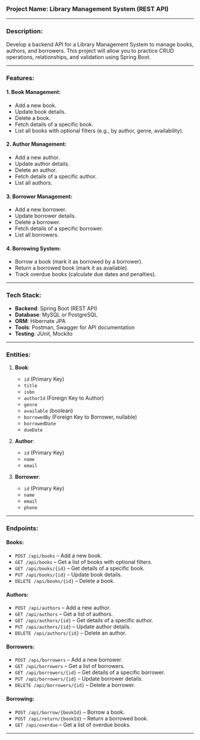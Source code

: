 ### **Project Name**: Library Management System (REST API)

---

### **Description**:

Develop a backend API for a Library Management System to manage books, authors, and borrowers. This project will allow you to practice CRUD operations, relationships, and validation using Spring Boot.

---

### **Features**:

#### 1. **Book Management**:

- Add a new book.
- Update book details.
- Delete a book.
- Fetch details of a specific book.
- List all books with optional filters (e.g., by author, genre, availability).

#### 2. **Author Management**:

- Add a new author.
- Update author details.
- Delete an author.
- Fetch details of a specific author.
- List all authors.

#### 3. **Borrower Management**:

- Add a new borrower.
- Update borrower details.
- Delete a borrower.
- Fetch details of a specific borrower.
- List all borrowers.

#### 4. **Borrowing System**:

- Borrow a book (mark it as borrowed by a borrower).
- Return a borrowed book (mark it as available).
- Track overdue books (calculate due dates and penalties).

---

### **Tech Stack**:

- **Backend**: Spring Boot (REST API)
- **Database**: MySQL or PostgreSQL
- **ORM**: Hibernate JPA
- **Tools**: Postman, Swagger for API documentation
- **Testing**: JUnit, Mockito

---

### **Entities**:

1. **Book**:
    
    - `id` (Primary Key)
    - `title`
    - `isbn`
    - `authorId` (Foreign Key to Author)
    - `genre`
    - `available` (boolean)
    - `borrowedBy` (Foreign Key to Borrower, nullable)
    - `borrowedDate`
    - `dueDate`
2. **Author**:
    
    - `id` (Primary Key)
    - `name`
    - `email`
3. **Borrower**:
    
    - `id` (Primary Key)
    - `name`
    - `email`
    - `phone`

---

### **Endpoints**:

#### **Books**:

- `POST /api/books` – Add a new book.
- `GET /api/books` – Get a list of books with optional filters.
- `GET /api/books/{id}` – Get details of a specific book.
- `PUT /api/books/{id}` – Update book details.
- `DELETE /api/books/{id}` – Delete a book.

#### **Authors**:

- `POST /api/authors` – Add a new author.
- `GET /api/authors` – Get a list of authors.
- `GET /api/authors/{id}` – Get details of a specific author.
- `PUT /api/authors/{id}` – Update author details.
- `DELETE /api/authors/{id}` – Delete an author.

#### **Borrowers**:

- `POST /api/borrowers` – Add a new borrower.
- `GET /api/borrowers` – Get a list of borrowers.
- `GET /api/borrowers/{id}` – Get details of a specific borrower.
- `PUT /api/borrowers/{id}` – Update borrower details.
- `DELETE /api/borrowers/{id}` – Delete a borrower.

#### **Borrowing**:

- `POST /api/borrow/{bookId}` – Borrow a book.
- `POST /api/return/{bookId}` – Return a borrowed book.
- `GET /api/overdue` – Get a list of overdue books.

---